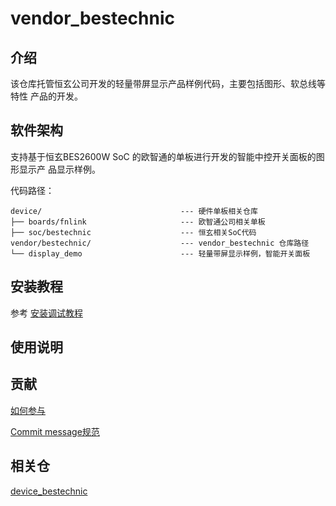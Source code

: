 # vendor_bestechnic

## 介绍

该仓库托管恒玄公司开发的轻量带屏显示产品样例代码，主要包括图形、软总线等特性
产品的开发。

## 软件架构

支持基于恒玄BES2600W SoC 的欧智通的单板进行开发的智能中控开关面板的图形显示产
品显示样例。

代码路径：

```
device/                               --- 硬件单板相关仓库
├── boards/fnlink                     --- 欧智通公司相关单板
├── soc/bestechnic                    --- 恒玄相关SoC代码
vendor/bestechnic/                    --- vendor_bestechnic 仓库路径
└── display_demo                      --- 轻量带屏显示样例，智能开关面板
```

## 安装教程

参考 [安装调试教程](https://gitee.com/openharmony-sig/device_bestechnic/blob/master/README.md)

## 使用说明


## 贡献

[如何参与](https://gitee.com/openharmony/docs/blob/HEAD/zh-cn/contribute/%E5%8F%82%E4%B8%8E%E8%B4%A1%E7%8C%AE.md)

[Commit message规范](https://gitee.com/openharmony/device_qemu/wikis/Commit%20message%E8%A7%84%E8%8C%83?sort_id=4042860)

## 相关仓

[device\_bestechnic](https://gitee.com/openharmony/device_bestechnic/blob/HEAD/README_zh.md)

